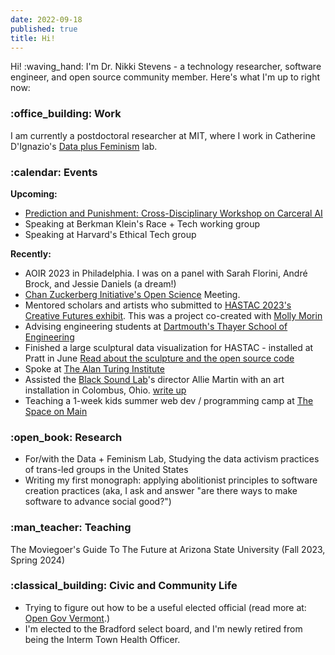 ```yaml
---
date: 2022-09-18
published: true
title: Hi!
---
```



Hi! :waving_hand: I'm Dr. Nikki Stevens - a technology researcher, software engineer, and open source community member.  Here's what I'm up to right now:

<h3>:office_building: Work</h3>

I am currently a postdoctoral researcher at MIT, where I work in Catherine D'Ignazio's [Data plus Feminism](https://dataplusfeminism.mit.edu) lab.  

<h3>:calendar: Events</h3>

**Upcoming:** 
- [Prediction and Punishment: Cross-Disciplinary Workshop on Carceral AI](https://www.centerphilsci.pitt.edu/event/prediction-and-punishment-cross-disciplinary-workshop-on-carceral-ai/)
- Speaking at Berkman Klein's Race + Tech working group 
- Speaking at Harvard's Ethical Tech group


**Recently:**
- AOIR 2023 in Philadelphia. I was on a panel with Sarah Florini, André Brock, and Jessie Daniels (a dream!)
- [Chan Zuckerberg Initiative's Open Science](https://chanzuckerberg.com/science/meetings/) Meeting.
- Mentored scholars and artists who submitted to [HASTAC 2023's Creative Futures exhibit](https://hastac2023.org/cfp/). This was a project co-created with [Molly Morin](http://mollymorin.com/)
- Advising engineering students at [Dartmouth's Thayer School of Engineering](https://engineering.dartmouth.edu/)
- Finished a large sculptural data visualization for HASTAC - installed at Pratt in June [Read about the sculpture and the open source code](https://textile.hastac.hcommons.org/)
- Spoke at [The Alan Turing Institute](https://www.turing.ac.uk/) 
- Assisted the [Black Sound Lab](https://blacksoundlab.com/)'s director Allie Martin with an art installation in Colombus, Ohio.  [write up](https://www.wyso.org/arts-culture/2023-08-21/allie-martins-this-is-a-black-neighborhood-comes-to-columbus)
- Teaching a 1-week kids summer web dev / programming camp at [The Space on Main](https://thespaceonmain.org/)


<h3>:open_book: Research</h3>

- For/with the Data + Feminism Lab, Studying the data activism practices of trans-led groups in the United States
- Writing my first monograph: applying abolitionist principles to software creation practices (aka, I ask and answer "are there ways to make software to advance social good?")

<h3>:man_teacher: Teaching</h3>

The Moviegoer's Guide To The Future at Arizona State University (Fall 2023, Spring 2024)

<h3>:classical_building: Civic and Community Life</h3>

- Trying to figure out how to be a useful elected official (read more at: [Open Gov Vermont](/series/open-gov-vermont/).)
- I'm elected to the Bradford select board, and I'm newly retired from being the Interm Town Health Officer.

